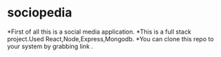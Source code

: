 # sociopedia
*First of all this is a social media application.
*This is a full stack project.Used React,Node,Express,Mongodb. 
*You can clone this repo to your system by grabbing link .
